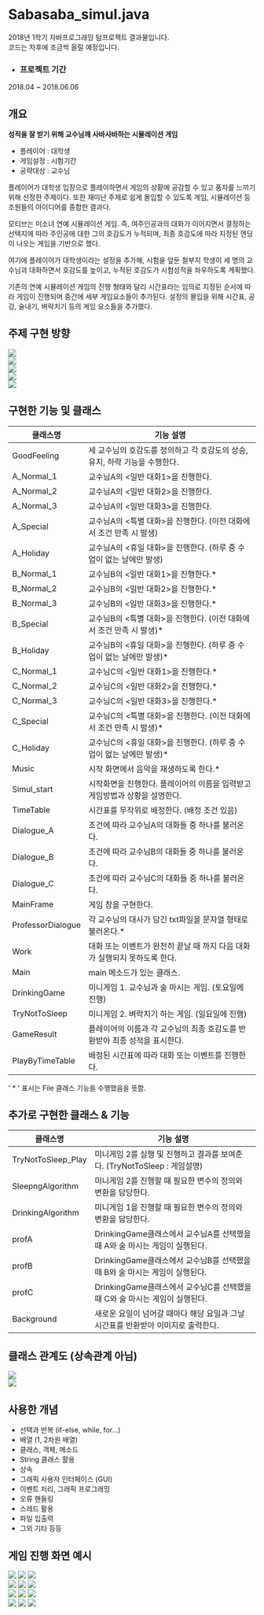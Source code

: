# Sabasaba_simul.java  
2018년 1학기 자바프로그래밍 텀프로젝트 결과물입니다.  
코드는 차후에 조금씩 올릴 예정입니다.  
* ### 프로젝트 기간  
2018.04 ~ 2018.06.06   

개요
----------------
__성적을 잘 받기 위해 교수님께 사바사바하는 시뮬레이션 게임__  

* 플레이어 : 대학생  
* 게임설정 : 시험기간  
* 공략대상 : 교수님 

플레이어가 대학생 입장으로 플레이하면서 게임의 상황에 공감할 수 있고 풍자를 느끼기 위해 선정한 주제이다. 또한 재미난 주제로 쉽게 몰입할 수 있도록 게임, 시뮬레이션 등 조원들의 아이디어를 종합한 결과다.  

모티브는 미소녀 연예 시뮬레이션 게임. 즉, 여주인공과의 대화가 이어지면서 결정하는 선택지에 따라 주인공에 대한 그의 호감도가 누적되며, 최종 호감도에 따라 지정된 엔딩이 나오는 게임을 기반으로 했다.  

여기에 플레이어가 대학생이라는 설정을 추가해, 시험을 앞둔 철부지 학생이 세 명의 교수님과 대화하면서 호감도를 높이고, 누적된 호감도가 시험성적을 좌우하도록 계획했다.  

기존의 연예 시뮬레이션 게임의 진행 형태와 달리 시간표라는 임의로 지정된 순서에 따라 게임이 진행되며 중간에 세부 게임요소들이 추가된다. 설정의 몰입을 위해 시간표, 공강, 술내기, 벼락치기 등의 게임 요소들을 추가했다.  

주제 구현 방향
---------------

![](./Images/슬라이드0002.jpg)  
![](./Images/슬라이드0003.jpg)  
![](./Images/슬라이드0004.jpg)  
![](./Images/슬라이드0005.jpg)  
![](./Images/슬라이드0006.jpg)  
  
  
구현한 기능 및 클래스
----------------
|  클래스명 | 기능 설명 |
|---|---|
|  GoodFeeling |  세 교수님의 호감도를 정의하고 각 호감도의 상승, 유지, 하락 기능을 수행한다. |
|  A_Normal_1 | 교수님A의 <일반 대화1>을 진행한다. |
|  A_Normal_2 | 교수님A의 <일반 대화2>을 진행한다. |
|  A_Normal_3 | 교수님A의 <일반 대화3>을 진행한다. |
|  A_Special | 교수님A의 <특별 대화>을 진행한다. (이전 대화에서 조건 만족 시 발생) |
|  A_Holiday |  교수님A의 <휴일 대화>을 진행한다. (하루 중 수업이 없는 날에만 발생) |
|  B_Normal_1 | 교수님B의 <일반 대화1>을 진행한다.*  |
|  B_Normal_2 | 교수님B의 <일반 대화2>을 진행한다.*  |
|  B_Normal_3 | 교수님B의 <일반 대화3>을 진행한다.*  |
|  B_Special | 교수님B의 <특별 대화>을 진행한다. (이전 대화에서 조건 만족 시 발생)*  |
|  B_Holiday |  교수님B의 <휴일 대화>을 진행한다. (하루 중 수업이 없는 날에만 발생)* |
|  C_Normal_1 | 교수님C의 <일반 대화1>을 진행한다.*  |
|  C_Normal_2 | 교수님C의 <일반 대화2>을 진행한다.*  |
|  C_Normal_3 | 교수님C의 <일반 대화3>을 진행한다.*  |
|  C_Special |  교수님C의 <특별 대화>을 진행한다. (이전 대화에서 조건 만족 시 발생)* |
|  C_Holiday | 교수님C의 <휴일 대화>을 진행한다. (하루 중 수업이 없는 날에만 발생)*  |
|  Music | 시작 화면에서 음악을 재생하도록 한다.*  |
|  Simul_start | 시작화면을 진행한다. 플레이어의 이름을 입력받고 게임방법과 상황을 설명한다.  |
|  TimeTable |  시간표를 무작위로 배정한다. (배정 조건 있음) |
|  Dialogue_A | 조건에 따라 교수님A의 대화들 중 하나를 불러온다.  |
|  Dialogue_B | 조건에 따라 교수님B의 대화들 중 하나를 불러온다.  |
|  Dialogue_C | 조건에 따라 교수님C의 대화들 중 하나를 불러온다.  |
|  MainFrame | 게임 창을 구현한다.  |
|  ProfessorDialogue |  각 교수님의 대사가 담긴 txt파일을 문자열 형태로 불러온다.* |
|  Work | 대화 또는 이벤트가 완전히 끝날 때 까지 다음 대화가 실행되지 못하도록 한다.  |
|  Main |  main 메소드가 있는 클래스. |
|  DrinkingGame | 미니게임 1. 교수님과 술 마시는 게임. (토요일에 진행) |
|  TryNotToSleep | 미니게임 2. 벼락치기 하는 게임. (일요일에 진행) |
|  GameResult | 플레이어의 이름과 각 교수님의 최종 호감도를 반환받아 최종 성적을 표시한다.  |
|  PlayByTimeTable | 배정된 시간표에 따라 대화 또는 이벤트를 진행한다.  |  

' * ' 표시는 File 클래스 기능을 수행했음을 뜻함.

추가로 구현한 클래스 & 기능
-------------
|  클래스명 | 기능 설명 |
|---|---|
| TryNotToSleep_Play | 미니게임 2를 실행 및 진행하고 결과를 보여준다. (TryNotToSleep : 게임설명)  |
| SleepngAlgorithm | 미니게임 2를 진행할 때 필요한 변수의 정의와 변환을 담당한다. |
| DrinkingAlgorithm | 미니게임 1을 진행할 때 필요한 변수의 정의와 변환을 담당한다. |
| profA | DrinkingGame클래스에서 교수님A를 선택했을 때 A와 술 마시는 게임이 실행된다. |
| profB | DrinkingGame클래스에서 교수님B를 선택했을 때 B와 술 마시는 게임이 실행된다. |
| profC | DrinkingGame클래스에서 교수님C를 선택했을 때 C와 술 마시는 게임이 실행된다. |
| Background | 새로운 요일이 넘어갈 때마다 해당 요일과 그날 시간표를 반환받아 이미지로 출력한다. |  

클래스 관계도 (상속관계 아님)
----------
![](./Images/슬라이드0009.jpg)  
![](./Images/슬라이드0010.jpg) 
  
  
사용한 개념
-----------
* 선택과 반복 (if-else, while, for...)
* 배열 (1, 2차원 배열)
* 클래스, 객체, 메소드
* String 클래스 활용
* 상속
* 그래픽 사용자 인터페이스 (GUI)
* 이벤트 처리, 그래픽 프로그래밍
* 오류 핸들링
* 스레드 활용
* 파일 입출력  
* 그외 기타 등등

게임 진행 화면 예시
-----------
![](./Images/play01.png) 
![](./Images/play02.png) 
![](./Images/play03.png)  
![](./Images/play04.png) 
![](./Images/play05.png) 
![](./Images/play06.png)  
![](./Images/play07.png) 
![](./Images/play08.png) 
![](./Images/play09.png)  
![](./Images/play10.png) 
![](./Images/play11.png) 
![](./Images/play12.png)  
 
